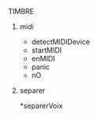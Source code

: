 TIMBRE

1. midi

   * detectMIDIDevice
	* startMIDI
	* enMIDI
	* panic
	* nO

1. separer

	*separerVoix